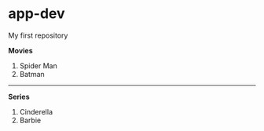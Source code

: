# app-dev
My first repository
>
**Movies**
1. Spider Man
2. Batman
---
**Series**
1. Cinderella
2. Barbie
